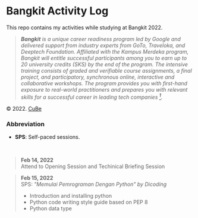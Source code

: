 # Bangkit Activity Log
This repo contains my activities while studying at Bangkit 2022.

> ***Bangkit** is a unique career readiness program led by Google and delivered support from industry experts from GoTo, Traveloka, and Deeptech Foundation. Affiliated with the Kampus Merdeka program, Bangkit will entitle successful participants among you to earn up to 20 university credits (SKS) by the end of the program. The intensive training consists of graded and verifiable course assignments, a final project, and participatory, synchronous online, interactive and collaborative workshops. The program provides you with first-hand exposure to real-world practitioners and prepares you with relevant skills for a successful career in leading tech companies [<sup>1</sup>](https://docs.google.com/document/d/1tPmbupsdIWgxGytBSwH3ZUmCfdIaSsBq8ZCmL47l_d0/preview?pru=AAABfxotgks*sK9Lo88cZxfT4kPNbscbYw#heading=h.ajhjo6miqvhw).*

© 2022. [CuBe](https://github.com/syauqi-a/)

### Abbreviation
- **SPS**: Self-paced sessions.
<br>

> **Feb 14, 2022**\
> Attend to Opening Session and Techinical Briefing Session

> **Feb 15, 2022**\
> SPS: *"Memulai Pemrograman Dengan Python" by Dicoding*
> - Introduction and installing python
> - Python code writing style guide based on PEP 8
> - Python data type
